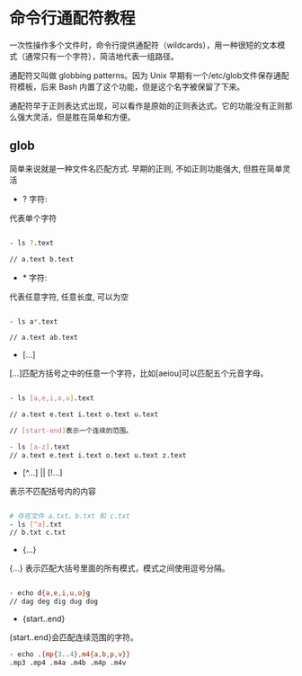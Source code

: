 # 命令行通配符教程
一次性操作多个文件时，命令行提供通配符（wildcards），用一种很短的文本模式（通常只有一个字符），简洁地代表一组路径。

通配符又叫做 globbing patterns。因为 Unix 早期有一个/etc/glob文件保存通配符模板，后来 Bash 内置了这个功能，但是这个名字被保留了下来。

通配符早于正则表达式出现，可以看作是原始的正则表达式。它的功能没有正则那么强大灵活，但是胜在简单和方便。

## glob
简单来说就是一种文件名匹配方式. 早期的正则, 不如正则功能强大, 但胜在简单灵活

- ? 字符: 

代表单个字符

```bash

- ls ?.text

// a.text b.text
```

- \* 字符:

代表任意字符, 任意长度, 可以为空

```bash

- ls a*.text

// a.text ab.text
```

- [...]

[...]匹配方括号之中的任意一个字符，比如[aeiou]可以匹配五个元音字母。

```bash

- ls [a,e,i,o,u].text

// a.text e.text i.text o.text u.text

// [start-end]表示一个连续的范围。

- ls [a-z].text
// a.text e.text i.text o.text u.text z.text
```

- [^...] || [!...]

表示不匹配括号内的内容

```bash

# 存在文件 a.txt、b.txt 和 c.txt
- ls [^a].txt
// b.txt c.txt

```

- {...}

{...} 表示匹配大括号里面的所有模式，模式之间使用逗号分隔。

```bash

- echo d{a,e,i,u,o}g
// dag deg dig dug dog

```

- {start..end}

{start..end}会匹配连续范围的字符。

```bash
- echo .{mp{3..4},m4{a,b,p,v}}
.mp3 .mp4 .m4a .m4b .m4p .m4v

```